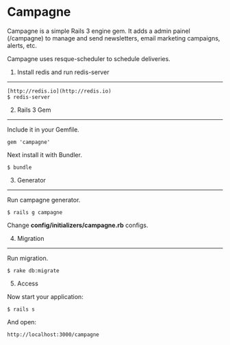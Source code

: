 Campagne
========

Campagne is a simple Rails 3 engine gem. It adds a admin painel (/campagne) to manage and send newsletters, email marketing campaigns, alerts, etc.

Campagne uses resque-scheduler to schedule deliveries.


1) Install redis and run redis-server
-------------------------------------

    [http://redis.io](http://redis.io)
    $ redis-server


2) Rails 3 Gem
--------------

Include it in your Gemfile.

    gem 'campagne'


Next install it with Bundler.

    $ bundle


3) Generator
------------

Run campagne generator.

    $ rails g campagne

Change __config/initializers/campagne.rb__ configs.


4) Migration
------------

Run migration.

    $ rake db:migrate


5) Access

Now start your application:

    $ rails s
    
And open:

    http://localhost:3000/campagne

